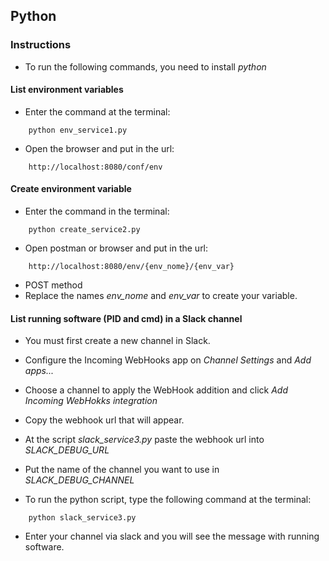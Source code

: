 ## Python

### Instructions

- To run the following commands, you need to install *python*

#### List environment variables

- Enter the command at the terminal:

```
    python env_service1.py
```

- Open the browser and put in the url:

```
    http://localhost:8080/conf/env
```

#### Create environment variable

- Enter the command in the terminal:

```
    python create_service2.py
```

- Open postman or browser and put in the url:

```
    http://localhost:8080/env/{env_nome}/{env_var}
```

- POST method
- Replace the names *env_nome* and *env_var* to create your variable.

#### List running software (PID and cmd) in a Slack channel

- You must first create a new channel in Slack.
- Configure the Incoming WebHooks app on *Channel Settings* and *Add apps...*
- Choose a channel to apply the WebHook addition and click *Add Incoming WebHokks integration*
- Copy the webhook url that will appear.
- At the script *slack_service3.py* paste the webhook url into *SLACK_DEBUG_URL*
- Put the name of the channel you want to use in *SLACK_DEBUG_CHANNEL*

- To run the python script, type the following command at the terminal:

```
    python slack_service3.py
```

- Enter your channel via slack and you will see the message with running software.